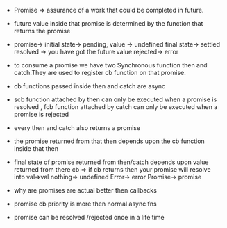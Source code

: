 * Promise => assurance of a work that could be completed in future.

* future value inside that promise is determined by the function that returns the promise

* promise-> initial state-> pending, value -> undefined final state-> settled
resolved -> you have got the future value rejected-> error

* to consume a promise we have two Synchronous function then and catch.They are used to register cb function on that promise.

* cb functions passed inside then and catch are async

* scb function attached by then can only be executed when a promise is resolved , fcb function attached by catch can only be executed when a promise is rejected

* every then and catch also returns a promise

* the promise returned from that then depends upon the cb function inside that then

* final state of promise returned from then/catch depends upon value returned from there cb => if cb returns then your promise will resolve into val=>val nothing=> undefined Error-> error Promise-> promise

* why are promises are actual better then callbacks

* promise cb priority is more then normal async fns

* promise can be resolved /rejected once in a life time